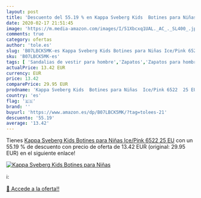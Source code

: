 ```yaml
---
layout: post
title: 'Descuento del 55.19 % en Kappa Sveberg Kids  Botines para Niñas  '
date: 2020-02-17 21:51:45
image: 'https://m.media-amazon.com/images/I/51Xbcxq1UAL._AC_._SL400_.jpg'
comments: true
category: ofertas
author: 'tole.es'
slug: 'B07LBCK5MK-es Kappa Sveberg Kids Botines para Niñas Ice/Pink 6522 25 EU'
sku: 'B07LBCK5MK-es'
tags: [ 'Sandalias de vestir para hombre','Zapatos','Zapatos para hombre','Zapatos y complementos','botines', ]
actualPrice: 13.42 EUR
currency: EUR
price: 13.42
comparePrice: 29.95 EUR
prodname: 'Kappa Sveberg Kids  Botines para Niñas  Ice/Pink 6522  25 EU'
country: 'es'
flag: '🇪🇸'
brand: ''
buyurl: 'https://www.amazon.es/dp/B07LBCK5MK/?tag=tolees-21'
descuento: '55.19'
average: '13.42'
---
```


Tienes [Kappa Sveberg Kids  Botines para Niñas  Ice/Pink 6522  25 EU](https://www.amazon.es/dp/B07LBCK5MK/?tag=tolees-21) con un 55.19 % de descuento con precio de oferta de 13.42 EUR (original: 29.95 EUR) en el siguiente enlace!

[![Kappa Sveberg Kids  Botines para Niñas  ](https://m.media-amazon.com/images/I/51Xbcxq1UAL._AC_._SL400_.jpg)](https://www.amazon.es/dp/B07LBCK5MK/?tag=tolees-21)

ℹ️:


[🛒 Accede a la oferta!!](https://www.amazon.es/dp/B07LBCK5MK/?tag=tolees-21)
